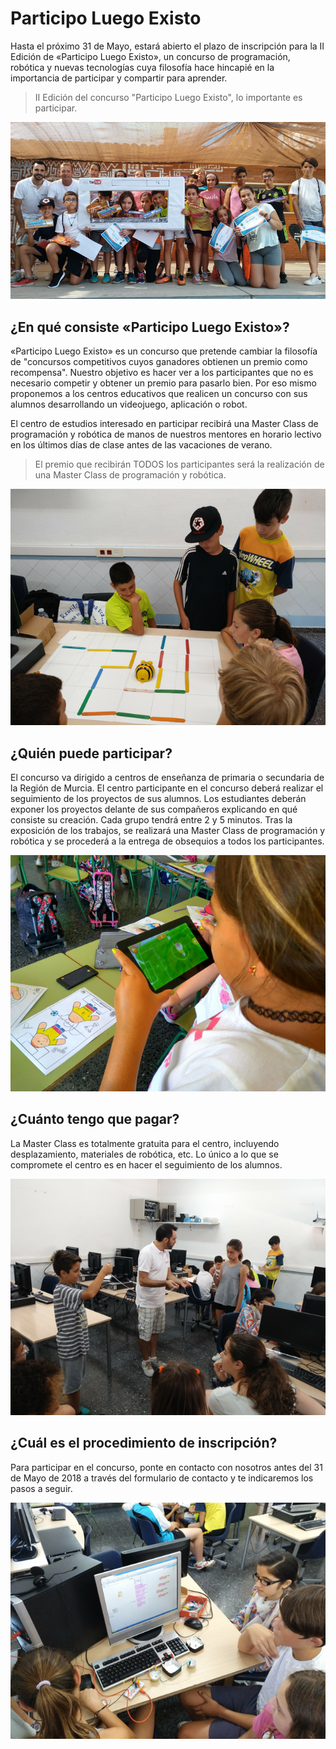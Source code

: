 # Participo Luego Existo

Hasta el próximo 31 de Mayo, estará abierto el plazo de inscripción para la II Edición de «Participo Luego Existo», un concurso de programación, robótica y nuevas tecnologías cuya filosofía hace hincapié en la importancia de participar y compartir para aprender.

> II Edición del concurso "Participo Luego Existo", lo importante es participar.

![](img/1.png)

## ¿En qué consiste «Participo Luego Existo»?

«Participo Luego Existo» es un concurso que pretende cambiar la filosofía de "concursos competitivos cuyos ganadores obtienen un premio como recompensa". Nuestro objetivo es hacer ver a los participantes que no es necesario competir y obtener un premio para pasarlo bien. Por eso mismo proponemos a los centros educativos que realicen un concurso con sus alumnos desarrollando un videojuego, aplicación o robot.

El centro de estudios interesado en participar recibirá una Master Class de programación y robótica de manos de nuestros mentores en horario lectivo en los últimos días de clase antes de las vacaciones de verano.

> El premio que recibirán TODOS los participantes será la realización de una Master Class de programación y robótica.

![](img/2.png)

## ¿Quién puede participar?

El concurso va dirigido a centros de enseñanza de primaria o secundaria de la Región de Murcia. El centro participante en el concurso deberá realizar el seguimiento de los proyectos de sus alumnos. Los estudiantes deberán exponer los proyectos delante de sus compañeros explicando en qué consiste su creación. Cada grupo tendrá entre 2 y 5 minutos. Tras la exposición de los trabajos, se realizará una Master Class de programación y robótica y se procederá a la entrega de obsequios a todos los participantes.

![](img/3.png)

## ¿Cuánto tengo que pagar?

La Master Class es totalmente gratuita para el centro, incluyendo desplazamiento, materiales de robótica, etc. Lo único a lo que se compromete el centro es en hacer el seguimiento de los alumnos.

![](img/4.png)

## ¿Cuál es el procedimiento de inscripción?

Para participar en el concurso, ponte en contacto con nosotros antes del 31 de Mayo de 2018 a través del formulario de contacto y te indicaremos los pasos a seguir.

![](img/5.png)